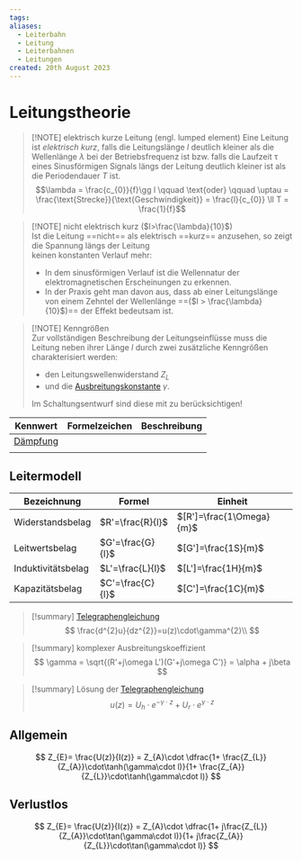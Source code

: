 ```yaml
---
tags: 
aliases:
  - Leiterbahn
  - Leitung
  - Leiterbahnen
  - Leitungen
created: 20th August 2023
---
```


# Leitungstheorie

> [!NOTE] elektrisch kurze Leitung  (engl. lumped element)
> Eine Leitung ist *elektrisch kurz*, falls die Leitungslänge $l$ deutlich kleiner als die Wellenlänge $\lambda$ bei der Betriebsfrequenz ist bzw. falls die Laufzeit $\uptau$ eines Sinusförmigen Signals längs der Leitung deutlich kleiner ist als die Periodendauer $T$ ist.  
> $$\lambda = \frac{c_{0}}{f}\gg l \qquad \text{oder} \qquad \uptau = \frac{\text{Strecke}}{\text{Geschwindigkeit}} = \frac{l}{c_{0}} \ll T = \frac{1}{f}$$
 
> [!NOTE] nicht elektrisch kurz ($l>\frac{\lambda}{10}$)  
> Ist die Leitung ==nicht== als elektrisch ==kurz== anzusehen, so zeigt die Spannung längs der Leitung  
keinen konstanten Verlauf mehr:
> - In dem sinusförmigen Verlauf ist die Wellennatur der elektromagnetischen Erscheinungen zu erkennen.
> - In der Praxis geht man davon aus, dass ab einer Leitungslänge von einem Zehntel der Wellenlänge ==($l > \frac{\lambda}{10}$)== der Effekt bedeutsam ist.

> [!NOTE] Kenngrößen  
> Zur vollständigen Beschreibung der Leitungseinflüsse muss die Leitung neben ihrer Länge $l$ durch zwei zusätzliche Kenngrößen charakterisiert werden:
> - den Leitungswellenwiderstand $Z_{L}$
> - und die [Ausbreitungskonstante](Telegraphengleichung.md) $\gamma$.
> 
> Im Schaltungsentwurf sind diese mit zu berücksichtigen!

| Kennwert | Formelzeichen | Beschreibung |
| -------- | ------------- | ------------ |
| [Dämpfung](../Hardwareentwicklung/Dämpfung.md) |               |              |
|          |               |              |

## Leitermodell

| Bezeichnung        | Formel           | Einheit                  |
| ------------------ | ---------------- | ------------------------ |
| Widerstandsbelag   | $R'=\frac{R}{l}$ | $[R']=\frac{1\Omega}{m}$ |
| Leitwertsbelag     | $G'=\frac{G}{l}$ | $[G']=\frac{1S}{m}$      |
| Induktivitätsbelag | $L'=\frac{L}{l}$ | $[L']=\frac{1H}{m}$      |
| Kapazitätsbelag    | $C'=\frac{C}{l}$ | $[C']=\frac{1C}{m}$      | 

> [!summary] [Telegraphengleichung](Telegraphengleichung.md)
> $$
> \frac{d^{2}u}{dz^{2}}=u(z)\cdot\gamma^{2}\\
> $$

> [!summary] komplexer Ausbreitungskoeffizient
> $$
> \gamma = \sqrt{(R'+j\omega L')(G'+j\omega C')} = \alpha + j\beta
> $$

> [!summary] Lösung der [Telegraphengleichung](Telegraphengleichung.md)
> $$
> u(z)= U_{h}\cdot e^{-\gamma\cdot z}+ U_{r}\cdot e^{\gamma\cdot z}
> $$

## Allgemein

$$
Z_{E}= \frac{U(z)}{I(z)} = Z_{A}\cdot \dfrac{1+ \frac{Z_{L}}{Z_{A}}\cdot\tanh(\gamma\cdot l)}{1+ \frac{Z_{A}}{Z_{L}}\cdot\tanh(\gamma\cdot l)}
$$

## Verlustlos

$$
Z_{E}= \frac{U(z)}{I(z)} = Z_{A}\cdot \dfrac{1+ j\frac{Z_{L}}{Z_{A}}\cdot\tan(\gamma\cdot l)}{1+ j\frac{Z_{A}}{Z_{L}}\cdot\tan(\gamma\cdot l)}
$$

